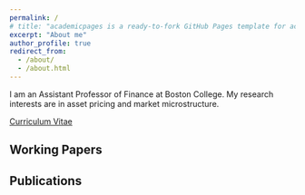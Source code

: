 ```yaml
---
permalink: /
# title: "academicpages is a ready-to-fork GitHub Pages template for academic personal websites"
excerpt: "About me"
author_profile: true
redirect_from: 
  - /about/
  - /about.html
---
```


I am an Assistant Professor of Finance at Boston College. My research interests are in asset pricing and market microstructure.

[Curriculum Vitae](http://academicpages.github.io/files/Bogousslavsky_CV.pdf)

## Working Papers

## Publications

